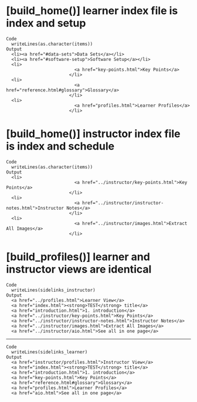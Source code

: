 # [build_home()] learner index file is index and setup

    Code
      writeLines(as.character(items))
    Output
      <li><a href="#data-sets">Data Sets</a></li>
      <li><a href="#software-setup">Software Setup</a></li>
      <li>
                              <a href="key-points.html">Key Points</a>
                            </li>
      <li>
                              <a href="reference.html#glossary">Glossary</a>
                            </li>
      <li>
                              <a href="profiles.html">Learner Profiles</a>
                            </li>

# [build_home()] instructor index file is index and schedule

    Code
      writeLines(as.character(items))
    Output
      <li>
                              <a href="../instructor/key-points.html">Key Points</a>
                            </li>
      <li>
                              <a href="../instructor/instructor-notes.html">Instructor Notes</a>
                            </li>
      <li>
                              <a href="../instructor/images.html">Extract All Images</a>
                            </li>

# [build_profiles()] learner and instructor views are identical

    Code
      writeLines(sidelinks_instructor)
    Output
      <a href="../profiles.html">Learner View</a>
      <a href="index.html"><strong>TEST</strong> title</a>
      <a href="introduction.html">1. introduction</a>
      <a href="../instructor/key-points.html">Key Points</a>
      <a href="../instructor/instructor-notes.html">Instructor Notes</a>
      <a href="../instructor/images.html">Extract All Images</a>
      <a href="../instructor/aio.html">See all in one page</a>

---

    Code
      writeLines(sidelinks_learner)
    Output
      <a href="instructor/profiles.html">Instructor View</a>
      <a href="index.html"><strong>TEST</strong> title</a>
      <a href="introduction.html">1. introduction</a>
      <a href="key-points.html">Key Points</a>
      <a href="reference.html#glossary">Glossary</a>
      <a href="profiles.html">Learner Profiles</a>
      <a href="aio.html">See all in one page</a>

